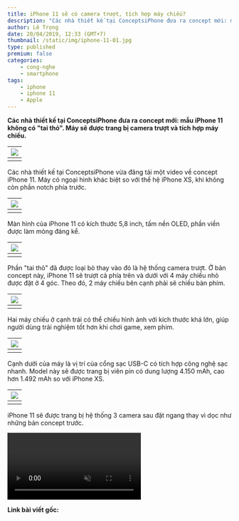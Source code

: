 ```yaml
---
title: iPhone 11 sẽ có camera trượt, tích hợp máy chiếu?
description: "Các nhà thiết kế tại ConceptsiPhone đưa ra concept mới: mẫu iPhone 11 không có \"tai thỏ\". Máy sẽ được trang bị camera trượt và tích hợp máy chiếu."
author: Lê Trọng
date: 20/04/2019, 12:33 (GMT+7)
thumbnail: /static/img/iphone-11-01.jpg
type: published
premium: false
categories:
    - cong-nghe
    - smartphone
tags:
    - iphone
    - iphone 11
    - Apple
---
```


**Các nhà thiết kế tại ConceptsiPhone đưa ra concept mới: mẫu iPhone 11 không có "tai thỏ". Máy sẽ được trang bị camera trượt và tích hợp máy chiếu.**

|![]({{site.baseurl}}/static/img/iphone-11-02.jpg)|
|:--:|
||

Các nhà thiết kế tại ConceptsiPhone vừa đăng tải một video về concept iPhone 11. Máy có ngoại hình khác biệt so với thế hệ iPhone XS, khi không còn phần notch phía trước.

|![]({{site.baseurl}}/static/img/iphone-11-03.jpg)|
|:--:|
||

Màn hình của iPhone 11 có kích thước 5,8 inch, tấm nền OLED, phần viền được làm mỏng đáng kể.

|![]({{site.baseurl}}/static/img/iphone-11-04.jpg)|
|:--:|
||

Phần "tai thỏ" đã được loại bỏ thay vào đó là hệ thống camera trượt. Ở bản concept này, iPhone 11 sẽ trượt cả phía trên và dưới với 4 máy chiếu nhỏ được đặt ở 4 góc. Theo đó, 2 máy chiếu bên cạnh phải sẽ chiếu bàn phím.

|![]({{site.baseurl}}/static/img/iphone-11-05.jpg)|
|:--:|
||

Hai máy chiếu ở cạnh trái có thể chiếu hình ảnh với kích thước khá lớn, giúp người dùng trải nghiệm tốt hơn khi chơi game, xem phim.

|![]({{site.baseurl}}/static/img/iphone-11-06.jpg)|
|:--:|
||

Cạnh dưới của máy là vị trí của cổng sạc USB-C có tích hợp công nghệ sạc nhanh. Model này sẽ được trang bị viên pin có dung lượng 4.150 mAh, cao hơn 1.492 mAh so với iPhone XS.

|![]({{site.baseurl}}/static/img/iphone-11-01.jpg)|
|:--:|
||

iPhone 11 sẽ được trang bị hệ thống 3 camera sau đặt ngang thay vì dọc như những bản concept trước.

<video controls muted src="{{site.baseurl}}/static/video/iPhone_11_Concept.mp4"></video>

**Link bài viết gốc:** [](https://news.zing.vn/iphone-11-se-co-camera-truot-tich-hop-may-chieu-post937836.html)